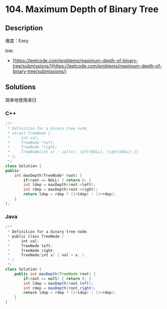 # 104. Maximum Depth of Binary Tree

## Description

难度：Easy

link:
- [https://leetcode.com/problems/maximum-depth-of-binary-tree/submissions/](https://leetcode.com/problems/maximum-depth-of-binary-tree/submissions/)

## Solutions

简单地使用递归

### C++

```cpp
/**
 * Definition for a binary tree node.
 * struct TreeNode {
 *     int val;
 *     TreeNode *left;
 *     TreeNode *right;
 *     TreeNode(int x) : val(x), left(NULL), right(NULL) {}
 * };
 */
class Solution {
public:
    int maxDepth(TreeNode* root) {
        if(root == NULL) { return 0; }
        int ldep = maxDepth(root->left);
        int rdep = maxDepth(root->right);
        return ldep > rdep ? (1+ldep) : (1+rdep);
    }
};
```

### Java

```java
/**
 * Definition for a binary tree node.
 * public class TreeNode {
 *     int val;
 *     TreeNode left;
 *     TreeNode right;
 *     TreeNode(int x) { val = x; }
 * }
 */
class Solution {
    public int maxDepth(TreeNode root) {
        if(root == null) { return 0; }
        int ldep = maxDepth(root.left);
        int rdep = maxDepth(root.right);
        return ldep > rdep ? (1+ldep) : (1+rdep);
    }
}
```